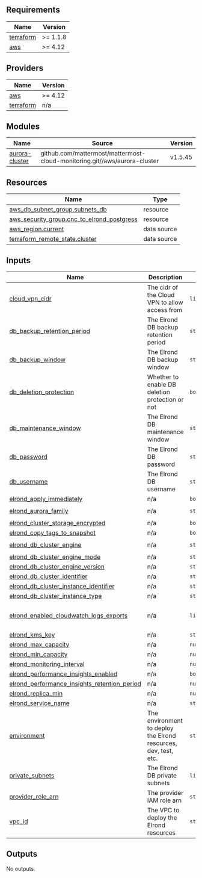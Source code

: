 <!-- BEGIN_TF_DOCS -->
## Requirements

| Name | Version |
|------|---------|
| <a name="requirement_terraform"></a> [terraform](#requirement\_terraform) | >= 1.1.8 |
| <a name="requirement_aws"></a> [aws](#requirement\_aws) | >= 4.12 |

## Providers

| Name | Version |
|------|---------|
| <a name="provider_aws"></a> [aws](#provider\_aws) | >= 4.12 |
| <a name="provider_terraform"></a> [terraform](#provider\_terraform) | n/a |

## Modules

| Name | Source | Version |
|------|--------|---------|
| <a name="module_aurora-cluster"></a> [aurora-cluster](#module\_aurora-cluster) | github.com/mattermost/mattermost-cloud-monitoring.git//aws/aurora-cluster | v1.5.45 |

## Resources

| Name | Type |
|------|------|
| [aws_db_subnet_group.subnets_db](https://registry.terraform.io/providers/hashicorp/aws/latest/docs/resources/db_subnet_group) | resource |
| [aws_security_group.cnc_to_elrond_postgress](https://registry.terraform.io/providers/hashicorp/aws/latest/docs/resources/security_group) | resource |
| [aws_region.current](https://registry.terraform.io/providers/hashicorp/aws/latest/docs/data-sources/region) | data source |
| [terraform_remote_state.cluster](https://registry.terraform.io/providers/hashicorp/terraform/latest/docs/data-sources/remote_state) | data source |

## Inputs

| Name | Description | Type | Default | Required |
|------|-------------|------|---------|:--------:|
| <a name="input_cloud_vpn_cidr"></a> [cloud\_vpn\_cidr](#input\_cloud\_vpn\_cidr) | The cidr of the Cloud VPN to allow access from | `list(string)` | n/a | yes |
| <a name="input_db_backup_retention_period"></a> [db\_backup\_retention\_period](#input\_db\_backup\_retention\_period) | The Elrond DB backup retention period | `string` | n/a | yes |
| <a name="input_db_backup_window"></a> [db\_backup\_window](#input\_db\_backup\_window) | The Elrond DB backup window | `string` | n/a | yes |
| <a name="input_db_deletion_protection"></a> [db\_deletion\_protection](#input\_db\_deletion\_protection) | Whether to enable DB deletion protection or not | `bool` | `true` | no |
| <a name="input_db_maintenance_window"></a> [db\_maintenance\_window](#input\_db\_maintenance\_window) | The Elrond DB maintenance window | `string` | n/a | yes |
| <a name="input_db_password"></a> [db\_password](#input\_db\_password) | The Elrond DB password | `string` | n/a | yes |
| <a name="input_db_username"></a> [db\_username](#input\_db\_username) | The Elrond DB username | `string` | n/a | yes |
| <a name="input_elrond_apply_immediately"></a> [elrond\_apply\_immediately](#input\_elrond\_apply\_immediately) | n/a | `bool` | `false` | no |
| <a name="input_elrond_aurora_family"></a> [elrond\_aurora\_family](#input\_elrond\_aurora\_family) | n/a | `string` | `"aurora-postgresql13"` | no |
| <a name="input_elrond_cluster_storage_encrypted"></a> [elrond\_cluster\_storage\_encrypted](#input\_elrond\_cluster\_storage\_encrypted) | n/a | `bool` | `true` | no |
| <a name="input_elrond_copy_tags_to_snapshot"></a> [elrond\_copy\_tags\_to\_snapshot](#input\_elrond\_copy\_tags\_to\_snapshot) | n/a | `bool` | `true` | no |
| <a name="input_elrond_db_cluster_engine"></a> [elrond\_db\_cluster\_engine](#input\_elrond\_db\_cluster\_engine) | n/a | `string` | `"aurora-postgresql"` | no |
| <a name="input_elrond_db_cluster_engine_mode"></a> [elrond\_db\_cluster\_engine\_mode](#input\_elrond\_db\_cluster\_engine\_mode) | n/a | `string` | `"provisioned"` | no |
| <a name="input_elrond_db_cluster_engine_version"></a> [elrond\_db\_cluster\_engine\_version](#input\_elrond\_db\_cluster\_engine\_version) | n/a | `string` | `"13.8"` | no |
| <a name="input_elrond_db_cluster_identifier"></a> [elrond\_db\_cluster\_identifier](#input\_elrond\_db\_cluster\_identifier) | n/a | `string` | n/a | yes |
| <a name="input_elrond_db_cluster_instance_identifier"></a> [elrond\_db\_cluster\_instance\_identifier](#input\_elrond\_db\_cluster\_instance\_identifier) | n/a | `string` | n/a | yes |
| <a name="input_elrond_db_cluster_instance_type"></a> [elrond\_db\_cluster\_instance\_type](#input\_elrond\_db\_cluster\_instance\_type) | n/a | `string` | `"db.serverless"` | no |
| <a name="input_elrond_enabled_cloudwatch_logs_exports"></a> [elrond\_enabled\_cloudwatch\_logs\_exports](#input\_elrond\_enabled\_cloudwatch\_logs\_exports) | n/a | `list(string)` | <pre>[<br>  "postgresql"<br>]</pre> | no |
| <a name="input_elrond_kms_key"></a> [elrond\_kms\_key](#input\_elrond\_kms\_key) | n/a | `string` | n/a | yes |
| <a name="input_elrond_max_capacity"></a> [elrond\_max\_capacity](#input\_elrond\_max\_capacity) | n/a | `number` | `4` | no |
| <a name="input_elrond_min_capacity"></a> [elrond\_min\_capacity](#input\_elrond\_min\_capacity) | n/a | `number` | `0.5` | no |
| <a name="input_elrond_monitoring_interval"></a> [elrond\_monitoring\_interval](#input\_elrond\_monitoring\_interval) | n/a | `number` | n/a | yes |
| <a name="input_elrond_performance_insights_enabled"></a> [elrond\_performance\_insights\_enabled](#input\_elrond\_performance\_insights\_enabled) | n/a | `bool` | n/a | yes |
| <a name="input_elrond_performance_insights_retention_period"></a> [elrond\_performance\_insights\_retention\_period](#input\_elrond\_performance\_insights\_retention\_period) | n/a | `number` | `7` | no |
| <a name="input_elrond_replica_min"></a> [elrond\_replica\_min](#input\_elrond\_replica\_min) | n/a | `number` | n/a | yes |
| <a name="input_elrond_service_name"></a> [elrond\_service\_name](#input\_elrond\_service\_name) | n/a | `string` | `"elrond"` | no |
| <a name="input_environment"></a> [environment](#input\_environment) | The environment to deploy the Elrond resources, dev, test, etc. | `string` | n/a | yes |
| <a name="input_private_subnets"></a> [private\_subnets](#input\_private\_subnets) | The Elrond DB private subnets | `list(string)` | n/a | yes |
| <a name="input_provider_role_arn"></a> [provider\_role\_arn](#input\_provider\_role\_arn) | The provider IAM role arn | `string` | `""` | no |
| <a name="input_vpc_id"></a> [vpc\_id](#input\_vpc\_id) | The VPC to deploy the Elrond resources | `string` | n/a | yes |

## Outputs

No outputs.
<!-- END_TF_DOCS -->